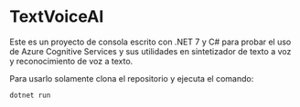 # TextVoiceAI

Este es un proyecto de consola escrito con .NET 7 y C# para probar el uso de Azure Cognitive Services y sus utilidades en sintetizador de texto a voz y reconocimiento de voz a texto.

Para usarlo solamente clona el repositorio y ejecuta el comando:

```bash
dotnet run
```
